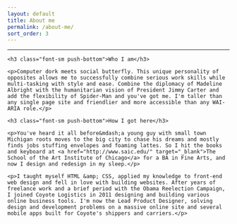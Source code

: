 ```yaml
---
layout: default
title: About me
permalink: /about-me/
sort_order: 3
---
```


<hr>

<div class="segment">

	<h3 class="font-sm push-bottom">Who I am</h3>

	<p>Computer dork meets social butterfly. This unique personality of opposites allows me to successfully combine serious work skills while multi-tasking with style and ease. Combine the diplomacy of Madeline Albright with the humanitarian vision of President Jimmy Carter and add the flexibility of Spider-Man and you've got me. I'm taller than any single page site and friendlier and more accessible than any WAI-ARIA role.</p>

	<h3 class="font-sm push-bottom">How I got here</h3>

	<p>You've heard it all before&mdash;a young guy with small town Michigan roots moves to the big city to chase his dreams and mostly finds jobs stuffing envelopes and foaming lattes. So I hit the books and keyboard at <a href="http://www.saic.edu/" target="_blank">The School of the Art Institute of Chicago</a> for a BA in Fine Arts, and now I design and redesign in my sleep.</p>

	<p>I taught myself HTML &amp; CSS, applied my knowledge to front-end web design and fell in love with building websites. After years of freelance work and a brief period with the Obama Reelection Campaign, I joined Coyote Logistics in 2011 designing and building various online business tools. I'm now the Lead Product Designer, solving design and development problems on a massive online site and several mobile apps built for Coyote's shippers and carriers.</p>

</div>